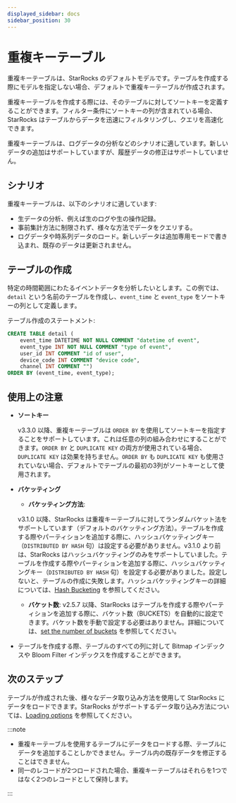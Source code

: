 ```yaml
---
displayed_sidebar: docs
sidebar_position: 30
---
```


# 重複キーテーブル

重複キーテーブルは、StarRocks のデフォルトモデルです。テーブルを作成する際にモデルを指定しない場合、デフォルトで重複キーテーブルが作成されます。

重複キーテーブルを作成する際には、そのテーブルに対してソートキーを定義することができます。フィルター条件にソートキーの列が含まれている場合、StarRocks はテーブルからデータを迅速にフィルタリングし、クエリを高速化できます。

重複キーテーブルは、ログデータの分析などのシナリオに適しています。新しいデータの追加はサポートしていますが、履歴データの修正はサポートしていません。

## シナリオ

重複キーテーブルは、以下のシナリオに適しています:

- 生データの分析、例えば生のログや生の操作記録。
- 事前集計方法に制限されず、様々な方法でデータをクエリする。
- ログデータや時系列データのロード。新しいデータは追加専用モードで書き込まれ、既存のデータは更新されません。

## テーブルの作成

特定の時間範囲にわたるイベントデータを分析したいとします。この例では、`detail` という名前のテーブルを作成し、`event_time` と `event_type` をソートキーの列として定義します。

テーブル作成のステートメント:

```SQL
CREATE TABLE detail (
    event_time DATETIME NOT NULL COMMENT "datetime of event",
    event_type INT NOT NULL COMMENT "type of event",
    user_id INT COMMENT "id of user",
    device_code INT COMMENT "device code",
    channel INT COMMENT "")
ORDER BY (event_time, event_type);
```

## 使用上の注意

- **ソートキー**

  v3.3.0 以降、重複キーテーブルは `ORDER BY` を使用してソートキーを指定することをサポートしています。これは任意の列の組み合わせにすることができます。`ORDER BY` と `DUPLICATE KEY` の両方が使用されている場合、`DUPLICATE KEY` は効果を持ちません。`ORDER BY` も `DUPLICATE KEY` も使用されていない場合、デフォルトでテーブルの最初の3列がソートキーとして使用されます。

- **バケッティング**

  - **バケッティング方法**:

  v3.1.0 以降、StarRocks は重複キーテーブルに対してランダムバケット法をサポートしています（デフォルトのバケッティング方法）。テーブルを作成する際やパーティションを追加する際に、ハッシュバケッティングキー（`DISTRIBUTED BY HASH` 句）は設定する必要がありません。v3.1.0 より前は、StarRocks はハッシュバケッティングのみをサポートしていました。テーブルを作成する際やパーティションを追加する際に、ハッシュバケッティングキー（`DISTRIBUTED BY HASH` 句）を設定する必要がありました。設定しないと、テーブルの作成に失敗します。ハッシュバケッティングキーの詳細については、[Hash Bucketing](../data_distribution/Data_distribution.md#hash-bucketing) を参照してください。

  - **バケット数**: v2.5.7 以降、StarRocks はテーブルを作成する際やパーティションを追加する際に、バケット数（BUCKETS）を自動的に設定できます。バケット数を手動で設定する必要はありません。詳細については、[set the number of buckets](../data_distribution/Data_distribution.md#set-the-number-of-buckets) を参照してください。

- テーブルを作成する際、テーブルのすべての列に対して Bitmap インデックスや Bloom Filter インデックスを作成することができます。

## 次のステップ

テーブルが作成された後、様々なデータ取り込み方法を使用して StarRocks にデータをロードできます。StarRocks がサポートするデータ取り込み方法については、[Loading options](../../loading/Loading_intro.md) を参照してください。

:::note

- 重複キーテーブルを使用するテーブルにデータをロードする際、テーブルにデータを追加することしかできません。テーブル内の既存データを修正することはできません。
- 同一のレコードが2つロードされた場合、重複キーテーブルはそれらを1つではなく2つのレコードとして保持します。

:::